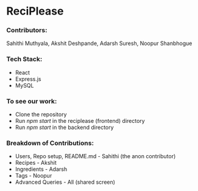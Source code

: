 # ReciPlease

### Contributors:
Sahithi Muthyala, Akshit Deshpande, Adarsh Suresh, Noopur Shanbhogue

### Tech Stack:
- React
- Express.js
- MySQL

### To see our work:
- Clone the repository
- Run *npm start* in the reciplease (frontend) directory
- Run *npm start* in the backend directory

### Breakdown of Contributions:
- Users, Repo setup, README.md - Sahithi (the anon contributor)
- Recipes - Akshit
- Ingredients - Adarsh
- Tags - Noopur
- Advanced Queries - All (shared screen)
